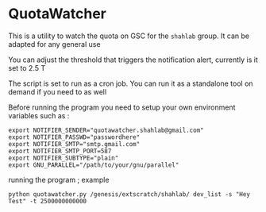 # QuotaWatcher

This is a utility to watch the quota on GSC for the `shahlab` group. It can be adapted for any general use

You can adjust the threshold that triggers the notification alert, currently is it set to 2.5 T

The script is set to run as a cron job. You can run it as a standalone tool on demand if you need to as well

Before running the program you need to setup your own environment variables such as :

```
export NOTIFIER_SENDER="quotawatcher.shahlab@gmail.com"
export NOTIFIER_PASSWD="passwordhere"
export NOTIFIER_SMTP="smtp.gmail.com"
export NOTIFIER_SMTP_PORT=587
export NOTIFIER_SUBTYPE="plain"
export GNU_PARALLEL="/path/to/your/gnu/parallel"
```


running the program ; example

```
python quotawatcher.py /genesis/extscratch/shahlab/ dev_list -s "Hey Test" -t 2500000000000
```
